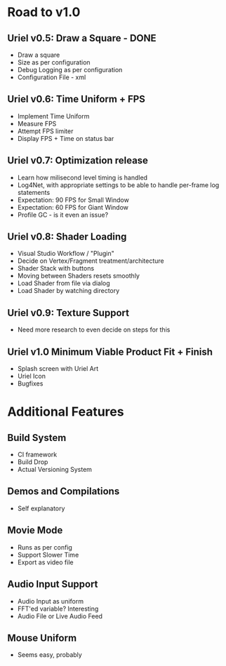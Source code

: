 # Road to v1.0

## Uriel v0.5: Draw a Square - DONE
* Draw a square
* Size as per configuration
* Debug Logging as per configuration
* Configuration File - xml

## Uriel v0.6: Time Uniform + FPS
* Implement Time Uniform 
* Measure FPS
* Attempt FPS limiter
* Display FPS + Time on status bar

## Uriel v0.7: Optimization release
* Learn how milisecond level timing is handled 
* Log4Net, with appropriate settings to be able to handle per-frame log statements
* Expectation: 90 FPS for Small Window
* Expectation: 60 FPS for Giant Window
* Profile GC - is it even an issue?

## Uriel v0.8: Shader Loading
* Visual Studio Workflow / "Plugin"
* Decide on Vertex/Fragment treatment/architecture
* Shader Stack with buttons
* Moving between Shaders resets smoothly
* Load Shader from file via dialog
* Load Shader by watching directory

## Uriel v0.9: Texture Support
* Need more research to even decide on steps for this

## Uriel v1.0 Minimum Viable Product Fit + Finish
* Splash screen with Uriel Art
* Uriel Icon
* Bugfixes 

# Additional Features

## Build System
* CI framework
* Build Drop
* Actual Versioning System

## Demos and Compilations
* Self explanatory

## Movie Mode
* Runs as per config
* Support Slower Time
* Export as video file

## Audio Input Support
* Audio Input as uniform
* FFT'ed variable? Interesting
* Audio File or Live Audio Feed

## Mouse Uniform
* Seems easy, probably
